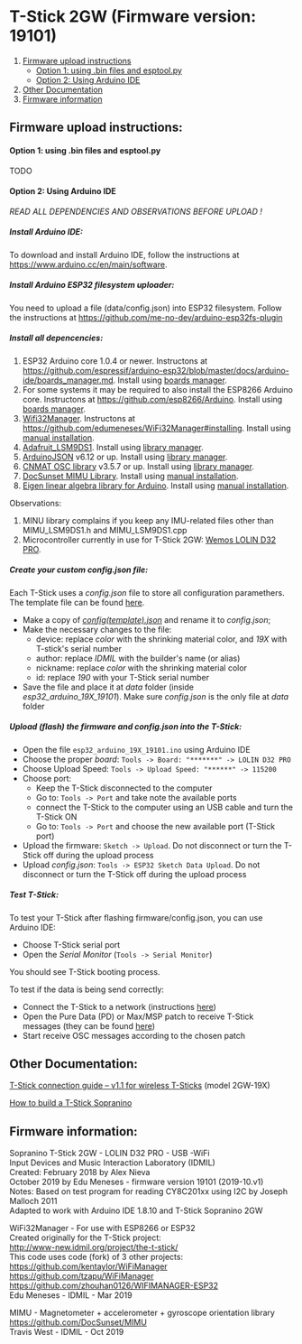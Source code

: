 # T-Stick 2GW (Firmware version: 19101)

1. [Firmware upload instructions](#firmware-upload-instructions)
	* [Option 1: using .bin files and esptool.py](#option-1-using-.bin-files-and-esptool.py)
	* [Option 2: Using Arduino IDE](#option-2-using-arduino-ide)
2. [Other Documentation](#other-documentation)
3. [Firmware information](#firmware-information)

##  Firmware upload instructions:

####  Option 1: using .bin files and esptool.py

TODO

####  Option 2: Using Arduino IDE

_READ ALL DEPENDENCIES AND OBSERVATIONS BEFORE UPLOAD !_

##### Install Arduino IDE:

To download and install Arduino IDE, follow the instructions at https://www.arduino.cc/en/main/software.

##### Install Arduino ESP32 filesystem uploader: 

You need to upload a file (data/config.json) into ESP32 filesystem. 
Follow the instructions at https://github.com/me-no-dev/arduino-esp32fs-plugin

##### Install all depencencies:

1. ESP32 Arduino core 1.0.4 or newer. Instructons at https://github.com/espressif/arduino-esp32/blob/master/docs/arduino-ide/boards_manager.md. Install using [boards manager](https://www.arduino.cc/en/guide/cores).
2. For some systems it may be required to also install the ESP8266 Arduino core. Instructons at https://github.com/esp8266/Arduino. Install using [boards manager](https://www.arduino.cc/en/guide/cores).
3. [Wifi32Manager](https://github.com/edumeneses/WiFi32Manager). Instructons at https://github.com/edumeneses/WiFi32Manager#installing. Install using [manual installation](https://www.arduino.cc/en/guide/libraries#toc5).
4. [Adafruit_LSM9DS1](https://github.com/adafruit/Adafruit_LSM9DS1). Install using [library manager](https://www.arduino.cc/en/guide/libraries#toc3).
5. [ArduinoJSON](https://github.com/bblanchon/ArduinoJson) v6.12 or up. Install using [library manager](https://www.arduino.cc/en/guide/libraries#toc3).
6. [CNMAT OSC library](https://github.com/CNMAT/OSC) v3.5.7 or up. Install using [library manager](https://www.arduino.cc/en/guide/libraries#toc3).
7. [DocSunset MIMU Library](https://github.com/DocSunset/MIMU). Install using [manual installation](https://www.arduino.cc/en/guide/libraries#toc5).
8. [Eigen linear algebra library for Arduino](https://github.com/bolderflight/Eigen). Install using [manual installation](https://www.arduino.cc/en/guide/libraries#toc5).

Observations:

1. MINU library complains if you keep any IMU-related files other than MIMU_LSM9DS1.h and MIMU_LSM9DS1.cpp
2. Microcontroller currently in use for T-Stick 2GW: [Wemos LOLIN D32 PRO](https://wiki.wemos.cc/products:d32:d32_pro).

##### Create your custom config.json file:

Each T-Stick uses a _config.json_ file to store all configuration paramethers. The template file can be found [here](./datafiles/config(template).json).

- Make a copy of [_config(template).json_](./datafiles/config(template).json) and rename it to _config.json_;
- Make the necessary changes to the file:
  - device: replace _color_ with the shrinking material color, and _19X_ with T-stick's serial number
  - author: replace _IDMIL_ with the builder's name (or alias) 
  - nickname: replace _color_ with the shrinking material color
  - id: replace _190_ with your T-Stick serial number
- Save the file and place it at _data_ folder (inside _esp32_arduino_19X_19101_). Make sure _config.json_ is the only file at _data_ folder

##### Upload (flash) the firmware and config.json into the T-Stick:

- Open the file `esp32_arduino_19X_19101.ino` using Arduino IDE
- Choose the proper _board_: `Tools -> Board: "*******" -> LOLIN D32 PRO`
- Choose Upload Speed: `Tools -> Upload Speed: "******" -> 115200`
- Choose port:
  - Keep the T-Stick disconnected to the computer
  - Go to: `Tools -> Port` and take note the available ports
  - connect the T-Stick to the computer using an USB cable and turn the T-Stick ON
  - Go to: `Tools -> Port` and choose the new available port (T-Stick port)
- Upload the firmware: `Sketch -> Upload`. Do not disconnect or turn the T-Stick off during the upload process
- Upload _config.json_: `Tools -> ESP32 Sketch Data Upload`. Do not disconnect or turn the T-Stick off during the upload process

##### Test T-Stick:

To test your T-Stick after flashing firmware/config.json, you can use Arduino IDE:

- Choose T-Stick serial port
- Open the _Serial Monitor_ (`Tools -> Serial Monitor`)

You should see T-Stick booting process.

To test if the data is being send correctly:

- Connect the T-Stick to a network (instructions [here](./Docs/T-Stick_2GW_Connecting_Guide(v1.1).md))
- Open the Pure Data (PD) or Max/MSP patch to receive T-Stick messages (they can be found [here](./Configuration))
- Start receive OSC messages according to the chosen patch

##  Other Documentation:

[T-Stick connection guide – v1.1 for wireless T-Sticks](./Docs/T-Stick_2GW_Connecting_Guide(v1.1).md) (model 2GW-19X)

[How to build a T-Stick Sopranino](./Docs/T-Stick_2GW_building_instructions.md)


##  Firmware information:

Sopranino T-Stick 2GW - LOLIN D32 PRO - USB -WiFi  
Input Devices and Music Interaction Laboratory (IDMIL)  
Created: February 2018 by Alex Nieva  
October 2019 by Edu Meneses - firmware version 19101 (2019-10.v1)  
Notes: Based on test program for reading CY8C201xx using I2C by Joseph Malloch 2011  
Adapted to work with Arduino IDE 1.8.10 and T-Stick Sopranino 2GW  

WiFi32Manager - For use with ESP8266 or ESP32  
Created originally for the T-Stick project:  
http://www-new.idmil.org/project/the-t-stick/  
This code uses code (fork) of 3 other projects:  
https://github.com/kentaylor/WiFiManager    
https://github.com/tzapu/WiFiManager  
https://github.com/zhouhan0126/WIFIMANAGER-ESP32    
Edu Meneses - IDMIL - Mar 2019    

MIMU - Magnetometer + accelerometer + gyroscope orientation library  
https://github.com/DocSunset/MIMU  
Travis West - IDMIL - Oct 2019  
